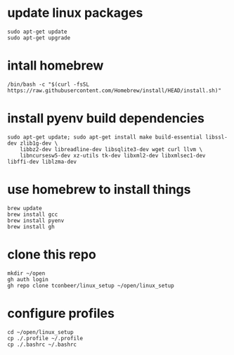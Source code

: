 # update linux packages

```
sudo apt-get update
sudo apt-get upgrade
```

# intall homebrew

```
/bin/bash -c "$(curl -fsSL https://raw.githubusercontent.com/Homebrew/install/HEAD/install.sh)"
```

# install pyenv build dependencies

```
sudo apt-get update; sudo apt-get install make build-essential libssl-dev zlib1g-dev \
    libbz2-dev libreadline-dev libsqlite3-dev wget curl llvm \
    libncursesw5-dev xz-utils tk-dev libxml2-dev libxmlsec1-dev libffi-dev liblzma-dev
```

# use homebrew to install things

```
brew update
brew install gcc
brew install pyenv
brew install gh
```

# clone this repo
```
mkdir ~/open
gh auth login
gh repo clone tconbeer/linux_setup ~/open/linux_setup
```

# configure profiles

```
cd ~/open/linux_setup
cp ./.profile ~/.profile
cp ./.bashrc ~/.bashrc
```
